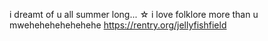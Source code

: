 i dreamt of u all summer long... ☆ i love folklore more than u mwehehehehehehehe
https://rentry.org/jellyfishfield